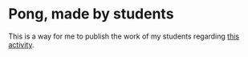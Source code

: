 # Pong, made by students

This is a way for me to publish the work of my students regarding
[this activity](http://profgra.org/lycee/activite_prise_en_main_P5_js.html).

